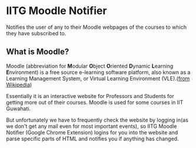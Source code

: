 IITG Moodle Notifier
====================

Notifies the user of any to their Moodle webpages of the courses to which they 
have subscribed to.

What is Moodle?
---------------

Moodle (abbreviation for **M**odular **O**bject **O**riented **D**ynamic 
**L**earning **E**nvironment) is a free source e-learning software platform, 
also known as a Learning Management System, or Virtual Learning 
Environment (VLE).([from Wikipedia][1])

Essentially it is an interactive website for Professors and Students for 
getting more out of their courses. Moodle is used for some courses in 
IIT Guwahati.

But unfortunately we have to frequently check the website by logging in(as we 
don't get any mail even for most important events), so IITG Moodle Notifier
(Google Chrome Extension) logins for you into the website and parse specific 
parts of HTML and notifies you if anything has changed.


[1]: http://en.wikipedia.org/wiki/Moodle

